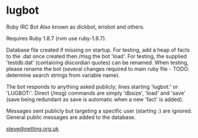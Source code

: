# lugbot
Ruby IRC Bot
Also known as dickbot, erisbot and others.

Requires Ruby 1.8.7 (rvm use ruby-1.8.7).

Database file created if missing on startup.  For testing, add a heap of facts to the .dat once created then /msg the bot 'load'.  For testing, the supplied 'testdb.dat' (containing discordian quotes) can be renamed.  When testing, please rename the bot (several changes required to main ruby file - TODO: determine search strings from variable name). 

The bot responds to anything asked publicly; lines starting 'lugbot:' or 'LUGBOT:'.  Direct (/msg) commands are simply 'dbsize', 'load' and 'save' (save being redundant as save is automatic when a new 'fact' is added).

Messages sent publicly but targeting a specific user (starting <username>:) are ignored.  General public messages are added to the database.

steve@netting.org.uk
